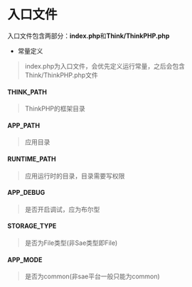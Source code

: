 入口文件
====
入口文件包含两部分：**index.php**和**Think/ThinkPHP.php**

* 常量定义
>index.php为入口文件，会优先定义运行常量，之后会包含Think/ThinkPHP.php文件

#### THINK_PATH
>ThinkPHP的框架目录
#### APP_PATH
>应用目录
#### RUNTIME_PATH
>应用运行时的目录，目录需要写权限
#### APP_DEBUG
>是否开启调试，应为布尔型
#### STORAGE_TYPE
>是否为File类型(非Sae类型即File)
#### APP_MODE
>是否为common(非sae平台一般只能为common)

